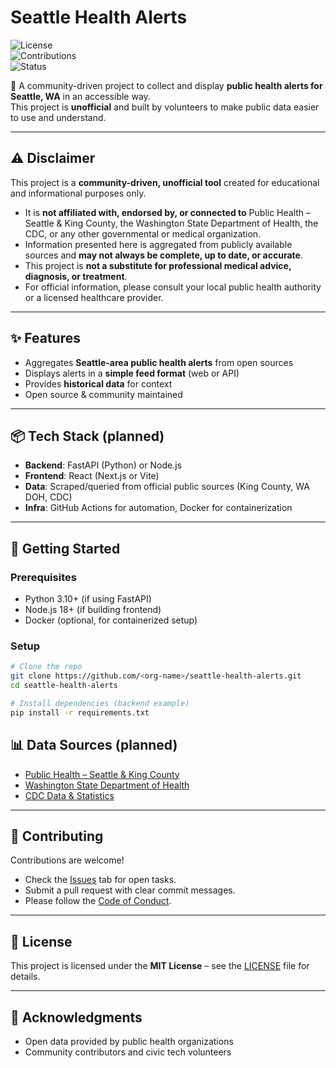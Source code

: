 # Seattle Health Alerts  

![License](https://img.shields.io/badge/License-MIT-green.svg)  
![Contributions](https://img.shields.io/badge/Contributions-Welcome-blue.svg)  
![Status](https://img.shields.io/badge/Status-Prototype-orange.svg)  

🚨 A community-driven project to collect and display **public health alerts for Seattle, WA** in an accessible way.  
This project is **unofficial** and built by volunteers to make public data easier to use and understand.  

---

## ⚠️ Disclaimer  
This project is a **community-driven, unofficial tool** created for educational and informational purposes only.  

- It is **not affiliated with, endorsed by, or connected to** Public Health – Seattle & King County, the Washington State Department of Health, the CDC, or any other governmental or medical organization.  
- Information presented here is aggregated from publicly available sources and **may not always be complete, up to date, or accurate**.  
- This project is **not a substitute for professional medical advice, diagnosis, or treatment**.  
- For official information, please consult your local public health authority or a licensed healthcare provider.  

---

## ✨ Features  
- Aggregates **Seattle-area public health alerts** from open sources  
- Displays alerts in a **simple feed format** (web or API)  
- Provides **historical data** for context  
- Open source & community maintained  

---

## 📦 Tech Stack (planned)  
- **Backend**: FastAPI (Python) or Node.js  
- **Frontend**: React (Next.js or Vite)  
- **Data**: Scraped/queried from official public sources (King County, WA DOH, CDC)  
- **Infra**: GitHub Actions for automation, Docker for containerization  

---

## 🚀 Getting Started  

### Prerequisites  
- Python 3.10+ (if using FastAPI)  
- Node.js 18+ (if building frontend)  
- Docker (optional, for containerized setup)  

### Setup  
```bash
# Clone the repo
git clone https://github.com/<org-name>/seattle-health-alerts.git
cd seattle-health-alerts

# Install dependencies (backend example)
pip install -r requirements.txt
```

## 📊 Data Sources (planned)  

- [Public Health – Seattle & King County](https://kingcounty.gov/depts/health.aspx)  
- [Washington State Department of Health](https://doh.wa.gov/)  
- [CDC Data & Statistics](https://data.cdc.gov/)  

---

## 🤝 Contributing  

Contributions are welcome!  

- Check the [Issues](../../issues) tab for open tasks.  
- Submit a pull request with clear commit messages.  
- Please follow the [Code of Conduct](CODE_OF_CONDUCT.md).  

---

## 📜 License  

This project is licensed under the **MIT License** – see the [LICENSE](LICENSE) file for details.  

---

## 🌟 Acknowledgments  

- Open data provided by public health organizations  
- Community contributors and civic tech volunteers  
